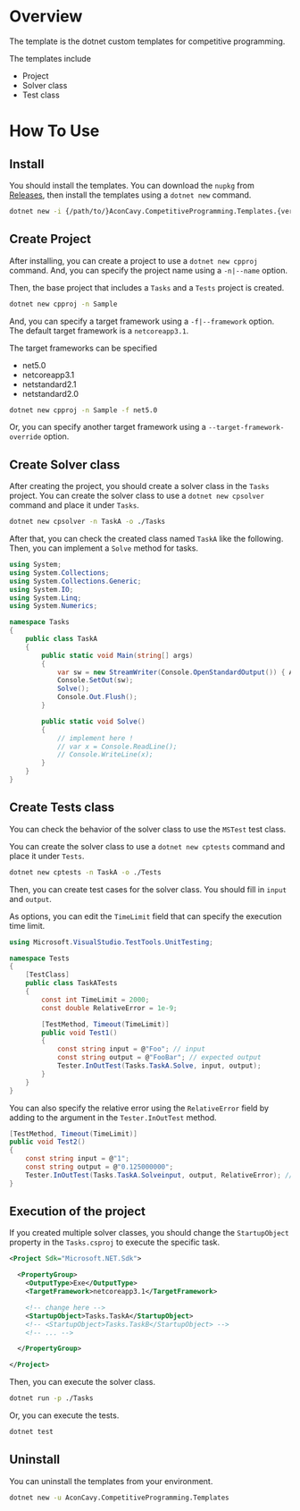 # Overview

The template is the dotnet custom templates for competitive programming.

The templates include

- Project
- Solver class
- Test class

# How To Use

## Install

You should install the templates.
You can download the `nupkg` from [Releases](https://github.com/AconCavy/CompetitiveProgrammingTemplateCSharp/releases), then install the templates using a `dotnet new` command.

```sh
dotnet new -i {/path/to/}AconCavy.CompetitiveProgramming.Templates.{version}.nupkg
```

## Create Project

After installing, you can create a project to use a `dotnet new cpproj` command.
And, you can specify the project name using a `-n|--name` option.

Then, the base project that includes a `Tasks` and a `Tests` project is created.

```sh
dotnet new cpproj -n Sample
```

And, you can specify a target framework using a `-f|--framework` option.
The default target framework is a `netcoreapp3.1`.

The target frameworks can be specified

- net5.0
- netcoreapp3.1
- netstandard2.1
- netstandard2.0

```sh
dotnet new cpproj -n Sample -f net5.0
```

Or, you can specify another target framework using a `--target-framework-override` option.

## Create Solver class

After creating the project, you should create a solver class in the `Tasks` project.
You can create the solver class to use a `dotnet new cpsolver` command and place it under `Tasks`.

```sh
dotnet new cpsolver -n TaskA -o ./Tasks
```

After that, you can check the created class named `TaskA` like the following.
Then, you can implement a `Solve` method for tasks.

```csharp
using System;
using System.Collections;
using System.Collections.Generic;
using System.IO;
using System.Linq;
using System.Numerics;

namespace Tasks
{
    public class TaskA
    {
        public static void Main(string[] args)
        {
            var sw = new StreamWriter(Console.OpenStandardOutput()) { AutoFlush = false };
            Console.SetOut(sw);
            Solve();
            Console.Out.Flush();
        }

        public static void Solve()
        {
            // implement here !
            // var x = Console.ReadLine();
            // Console.WriteLine(x);
        }
    }
}
```

## Create Tests class

You can check the behavior of the solver class to use the `MSTest` test class.

You can create the solver class to use a `dotnet new cptests` command and place it under `Tests`.

```sh
dotnet new cptests -n TaskA -o ./Tests
```

Then, you can create test cases for the solver class.
You should fill in `input` and `output`.

As options, you can edit the `TimeLimit` field that can specify the execution time limit.

```csharp
using Microsoft.VisualStudio.TestTools.UnitTesting;

namespace Tests
{
    [TestClass]
    public class TaskATests
    {
        const int TimeLimit = 2000;
        const double RelativeError = 1e-9;

        [TestMethod, Timeout(TimeLimit)]
        public void Test1()
        {
            const string input = @"Foo"; // input
            const string output = @"FooBar"; // expected output 
            Tester.InOutTest(Tasks.TaskA.Solve, input, output);
        }
    }
}
```

You can also specify the relative error using the `RelativeError` field by adding to the argument in the `Tester.InOutTest` method.

```csharp
[TestMethod, Timeout(TimeLimit)]
public void Test2()
{
    const string input = @"1";
    const string output = @"0.125000000";
    Tester.InOutTest(Tasks.TaskA.Solveinput, output, RelativeError); // add argument
}
```

## Execution of the project

If you created multiple solver classes, you should change the `StartupObject` property in the `Tasks.csproj` to execute the specific task.

```xml
<Project Sdk="Microsoft.NET.Sdk">

  <PropertyGroup>
    <OutputType>Exe</OutputType>
    <TargetFramework>netcoreapp3.1</TargetFramework>

    <!-- change here -->
    <StartupObject>Tasks.TaskA</StartupObject>
    <!-- <StartupObject>Tasks.TaskB</StartupObject> -->
    <!-- ... -->

  </PropertyGroup>

</Project>
```

Then, you can execute the solver class.

```sh
dotnet run -p ./Tasks
```

Or, you can execute the tests.

```sh
dotnet test
```

## Uninstall

You can uninstall the templates from your environment.

```sh
dotnet new -u AconCavy.CompetitiveProgramming.Templates
```
